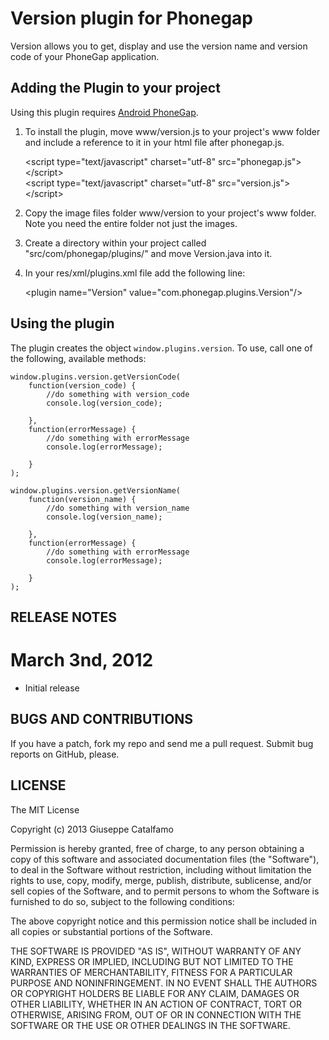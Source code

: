 # Version plugin for Phonegap #

Version allows you to get, display and use the version name and version code of your PhoneGap application.

## Adding the Plugin to your project ##

Using this plugin requires [Android PhoneGap](http://github.com/phonegap/phonegap-android).

1. To install the plugin, move www/version.js to your project's www folder and include a reference to it in your html file after phonegap.js.

    &lt;script type="text/javascript" charset="utf-8" src="phonegap.js"&gt;&lt;/script&gt;<br/>
    &lt;script type="text/javascript" charset="utf-8" src="version.js"&gt;&lt;/script&gt;
    
2. Copy the image files folder www/version to your project's www folder. Note you need the entire folder not just the images.

3. Create a directory within your project called "src/com/phonegap/plugins/" and move Version.java into it.

4. In your res/xml/plugins.xml file add the following line:

    &lt;plugin name="Version" value="com.phonegap.plugins.Version"/&gt;

## Using the plugin ##

The plugin creates the object `window.plugins.version`.  To use, call one of the following, available methods:

	window.plugins.version.getVersionCode(
		function(version_code) {
			//do something with version_code
			console.log(version_code);
			
		},
		function(errorMessage) {
			//do something with errorMessage
			console.log(errorMessage);
			
		}
	);

	window.plugins.version.getVersionName(
		function(version_name) {
			//do something with version_name
			console.log(version_name);
			
		},
		function(errorMessage) {
			//do something with errorMessage
			console.log(errorMessage);
			
		}
	);


## RELEASE NOTES ##

# March 3nd, 2012 #

* Initial release




## BUGS AND CONTRIBUTIONS ##

If you have a patch, fork my repo and send me a pull request. Submit bug reports on GitHub, please.

## LICENSE ##

The MIT License

Copyright (c) 2013 Giuseppe Catalfamo

Permission is hereby granted, free of charge, to any person obtaining a copy of this software and associated documentation files (the "Software"), to deal in the Software without restriction, including without limitation the rights to use, copy, modify, merge, publish, distribute, sublicense, and/or sell copies of the Software, and to permit persons to whom the Software is furnished to do so, subject to the following conditions:

The above copyright notice and this permission notice shall be included in all copies or substantial portions of the Software.

THE SOFTWARE IS PROVIDED "AS IS", WITHOUT WARRANTY OF ANY KIND, EXPRESS OR IMPLIED, INCLUDING BUT NOT LIMITED TO THE WARRANTIES OF MERCHANTABILITY, FITNESS FOR A PARTICULAR PURPOSE AND NONINFRINGEMENT. IN NO EVENT SHALL THE AUTHORS OR COPYRIGHT HOLDERS BE LIABLE FOR ANY CLAIM, DAMAGES OR OTHER LIABILITY, WHETHER IN AN ACTION OF CONTRACT, TORT OR OTHERWISE, ARISING FROM, OUT OF OR IN CONNECTION WITH THE SOFTWARE OR THE USE OR OTHER DEALINGS IN THE SOFTWARE.